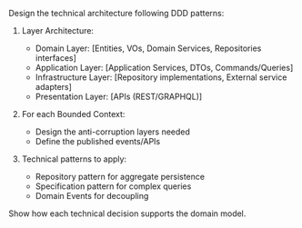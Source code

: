 Design the technical architecture following DDD patterns:

1. Layer Architecture:
   - Domain Layer: [Entities, VOs, Domain Services, Repositories interfaces]
   - Application Layer: [Application Services, DTOs, Commands/Queries]
   - Infrastructure Layer: [Repository implementations, External service adapters]
   - Presentation Layer: [APIs (REST/GRAPHQL)]

2. For each Bounded Context:
   - Design the anti-corruption layers needed
   - Define the published events/APIs

3. Technical patterns to apply:
   - Repository pattern for aggregate persistence
   - Specification pattern for complex queries
   - Domain Events for decoupling

Show how each technical decision supports the domain model.
